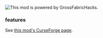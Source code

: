![This mod is powered by GrossFabricHacks.](https://img.shields.io/static/v1?label=Powered%20by&message=GrossFabricHacks&labelColor=240210&color=640c4f&style=for-the-badge&link=https://github.com/GrossFabricHackers/GrossFabricHacks&link=https://github.com/GrossFabricHackers/GrossFabricHacks)

### features
See [this mod's CurseForge page](https://curseforge.com/minecraft/mc-mods/limitless).

